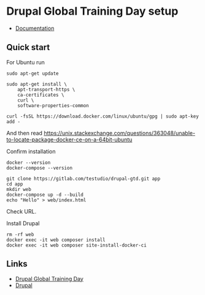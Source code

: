 # Drupal Global Training Day setup

* [Documentation](./docs/README.md)

## Quick start

For Ubuntu run 

```
sudo apt-get update

sudo apt-get install \
    apt-transport-https \
    ca-certificates \
    curl \
    software-properties-common

curl -fsSL https://download.docker.com/linux/ubuntu/gpg | sudo apt-key add -
```

And then read https://unix.stackexchange.com/questions/363048/unable-to-locate-package-docker-ce-on-a-64bit-ubuntu

Confirm installation

```
docker --version
docker-compose --version
```

```
git clone https://gitlab.com/testudio/drupal-gtd.git app
cd app
mkdir web
docker-compose up -d --build
echo "Hello" > web/index.html
```

Check URL.

Install Drupal

```
rm -rf web
docker exec -it web composer install
docker exec -it web composer site-install-docker-ci
```

## Links

* [Drupal Global Training Day](https://groups.drupal.org/node/512931)
* [Drupal](https://www.drupal.org/)
